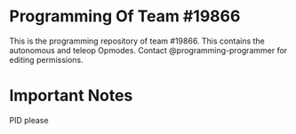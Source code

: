 # Programming Of Team #19866
This is the programming repository of team #19866. This contains the autonomous and teleop Opmodes. Contact @programming-programmer for editing permissions.

# Important Notes
PID please
